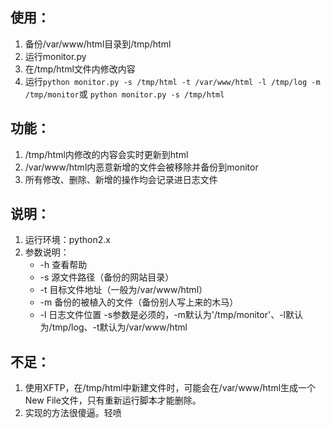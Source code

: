 
## 使用：

1. 备份/var/www/html目录到/tmp/html
2. 运行monitor.py  
3. 在/tmp/html文件内修改内容
4. 运行`python monitor.py -s /tmp/html -t /var/www/html -l /tmp/log -m /tmp/monitor`或 `python monitor.py -s /tmp/html`
    
## 功能：

1. /tmp/html内修改的内容会实时更新到html 
2. /var/www/html内恶意新增的文件会被移除并备份到monitor
3. 所有修改、删除、新增的操作均会记录进日志文件
    
## 说明：
1. 运行环境：python2.x
2. 参数说明：
    * -h 查看帮助
    * -s 源文件路径（备份的网站目录）
    * -t 目标文件地址（一般为/var/www/html）
    * -m 备份的被植入的文件（备份别人写上来的木马）
    * -l 日志文件位置
  -s参数是必须的，-m默认为'/tmp/monitor'、-l默认为/tmp/log、-t默认为/var/www/html
    
## 不足：
1. 使用XFTP，在/tmp/html中新建文件时，可能会在/var/www/html生成一个New File文件，只有重新运行脚本才能删除。
2. 实现的方法很傻逼。轻喷

